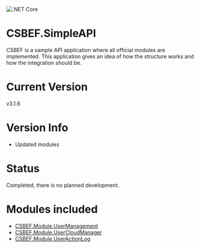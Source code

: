 ![.NET Core](https://github.com/mkurak/CSBEF.SimpleAPI/workflows/.NET%20Core/badge.svg)

# CSBEF.SimpleAPI
CSBEF is a sample API application where all official modules are implemented. This application gives an idea of how the structure works and how the integration should be.

# Current Version
v3.1.6

# Version Info
- Updated modules

# Status
Completed, there is no planned development.

# Modules included
- [CSBEF.Module.UserManagement](https://github.com/mkurak/CSBEF.Module.UserManagement)
- [CSBEF.Module.UserCloudManager](https://github.com/mkurak/CSBEF.Module.UserCloudManager)
- [CSBEF.Module.UserActionLog](https://github.com/mkurak/CSBEF.Module.UserActionLog)
